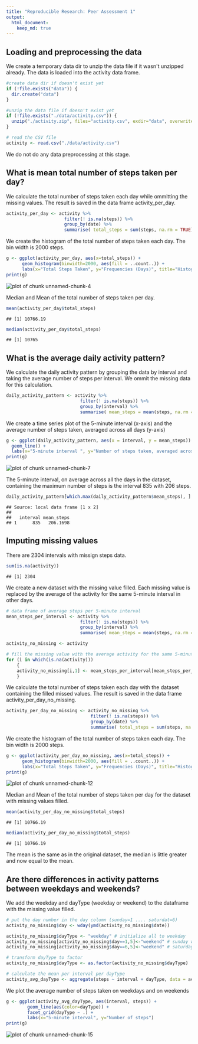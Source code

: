 ```yaml
---
title: "Reproducible Research: Peer Assessment 1"
output: 
  html_document:
    keep_md: true
---
```




## Loading and preprocessing the data

We create a temporary data dir to unzip the data file if it wasn't unzipped already.
The data is loaded into the activity data frame.


```r
#create data dir if doesn't exist yet
if (!file.exists("data")) {
  dir.create("data")
}

#unzip the data file if doesn't exist yet
if (!file.exists("./data/activity.csv")) {
  unzip("./activity.zip", files="activity.csv", exdir="data", overwrite=TRUE)
}

# read the CSV file
activity <- read.csv("./data/activity.csv")
```
We do not do any data preprocessing at this stage.

## What is mean total number of steps taken per day?

We calculate the total number of steps taken each day while ommitting the missing values. The result is saved in the data frame activity_per_day.


```r
activity_per_day <- activity %>%
                      filter(! is.na(steps)) %>%
                      group_by(date) %>%
                      summarise( total_steps = sum(steps, na.rm = TRUE))
```

We create the histogram of the total number of steps taken each day. The bin width is 2000 steps.


```r
g <- ggplot(activity_per_day, aes(x=total_steps)) +
      geom_histogram(binwidth=2000, aes(fill = ..count..)) +
      labs(x="Total Steps Taken", y="Frequencies (Days)", title="Histogram of total number of steps taken each day")
print(g)
```

![plot of chunk unnamed-chunk-4](figure/unnamed-chunk-4-1.png) 

Median and Mean of the total number of steps taken per day.


```r
mean(activity_per_day$total_steps)
```

```
## [1] 10766.19
```

```r
median(activity_per_day$total_steps)
```

```
## [1] 10765
```


## What is the average daily activity pattern?

We calculate the daily activity pattern by grouping the data by interval and taking the average number of steps per interval. We ommit the missing data for this calculation.


```r
daily_activity_pattern <- activity %>%
                            filter(! is.na(steps)) %>%
                            group_by(interval) %>%
                            summarise( mean_steps = mean(steps, na.rm = TRUE))
```

We create a time series plot of the 5-minute interval (x-axis) and the average number of steps taken, averaged across all days (y-axis)


```r
g <- ggplot(daily_activity_pattern, aes(x = interval, y = mean_steps)) + 
  geom_line() + 
  labs(x="5-minute interval ", y="Number of steps taken, averaged across all days", title="Average daily activity pattern")
print(g)
```

![plot of chunk unnamed-chunk-7](figure/unnamed-chunk-7-1.png) 

The 5-minute interval, on average across all the days in the dataset, containing the maximum number of steps is the interval 835 with 206 steps.


```r
daily_activity_pattern[which.max(daily_activity_pattern$mean_steps), ]
```

```
## Source: local data frame [1 x 2]
## 
##   interval mean_steps
## 1      835   206.1698
```


## Imputing missing values

There are 2304 intervals with missign steps data.


```r
sum(is.na(activity))
```

```
## [1] 2304
```

We create a new dataset with the missing value filled. Each missing value is replaced by the average of the activity for the same 5-minute interval in other days.


```r
# data frame of average steps per 5-minute interval
mean_steps_per_interval <- activity %>%
                            filter(! is.na(steps)) %>%
                            group_by(interval) %>%
                            summarise( mean_steps = mean(steps, na.rm = TRUE))

activity_no_missing <- activity

# fill the missing value with the average activity for the same 5-minute interval
for (i in which(is.na(activity)))
    {
    activity_no_missing[i,1] <- mean_steps_per_interval[mean_steps_per_interval$interval==activity_no_missing[i,3],]$mean_steps
    }
```

We calculate the total number of steps taken each day with the dataset containing the filled missed values. The result is saved in the data frame activity_per_day_no_missing.


```r
activity_per_day_no_missing <- activity_no_missing %>%
                                filter(! is.na(steps)) %>%
                                group_by(date) %>%
                                summarise( total_steps = sum(steps, na.rm = TRUE))
```

We create the histogram of the total number of steps taken each day. The bin width is 2000 steps.


```r
g <- ggplot(activity_per_day_no_missing, aes(x=total_steps)) +
      geom_histogram(binwidth=2000, aes(fill = ..count..)) +
      labs(x="Total Steps Taken", y="Frequencies (Days)", title="Histogram of total number of steps taken each day")
print(g)
```

![plot of chunk unnamed-chunk-12](figure/unnamed-chunk-12-1.png) 

Median and Mean of the total number of steps taken per day for the dataset with missing values filled.


```r
mean(activity_per_day_no_missing$total_steps)
```

```
## [1] 10766.19
```

```r
median(activity_per_day_no_missing$total_steps)
```

```
## [1] 10766.19
```

The mean is the same as in the original dataset, the median is little greater and now equal to the mean.

## Are there differences in activity patterns between weekdays and weekends?

We add the weekday and dayType (weekday or weekend) to the dataframe with the missing value filled.


```r
# put the day number in the day column (sunday=1 .... saturdat=6)
activity_no_missing$day <- wday(ymd(activity_no_missing$date))

activity_no_missing$dayType <- "weekday" # initialize all to weekday
activity_no_missing[activity_no_missing$day==1,5]<-"weekend" # sunday wday==1
activity_no_missing[activity_no_missing$day==6,5]<-"weekend" # saturday wday==6

# transform dayType to factor
activity_no_missing$dayType <- as.factor(activity_no_missing$dayType)

# calculate the mean per interval per dayType
activity_avg_dayType <- aggregate(steps ~ interval + dayType, data = activity_no_missing, mean)
```

We plot the average number of steps taken on weekdays and on weekends


```r
g <- ggplot(activity_avg_dayType, aes(interval, steps)) + 
        geom_line(aes(color=dayType)) + 
        facet_grid(dayType ~ .) + 
        labs(x="5-minute interval", y="Number of steps")
print(g)
```

![plot of chunk unnamed-chunk-15](figure/unnamed-chunk-15-1.png) 
